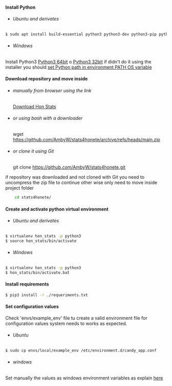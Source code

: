 #### Install Python

* ###### Ubuntu and derivates

```bash
$ sudo apt install build-essential python3 python3-dev python3-pip python3-wheel python3-setuptools python3-virtualenv python3-virtualenvwrapper libcairo2 libpango-1.0-0 libpangocairo-1.0-0 libgdk-pixbuf2.0-0 libffi-dev shared-mime-info git redis
```

* ###### Windows
Install Python3 [Python3 64bit](https://www.python.org/ftp/python/3.8.7/python-3.8.7-amd64.exe) o [Python3 32bit](https://www.python.org/ftp/python/3.8.7/python-3.8.7.exe)
if didn't do it using the installer you should [set Python path in environment PATH OS variable](https://datatofish.com/add-python-to-windows-path/)


#### Download repository and move inside

* ###### manually from browser using the link
    [Download Hon Stats](https://github.com/AmbyW/stats4honete/archive/refs/heads/main.zip)

* ###### or using bash with a downloader
    wget https://github.com/AmbyW/stats4honete/archive/refs/heads/main.zip

* ###### or clone it using Git
    git clone https://github.com/AmbyW/stats4honete.git

if repository was downloaded and not cloned with Git you need to uncompress the zip file to continue
other wise only need to move inside project folder

```bash
    cd stats4honete/
```


#### Create and activate python virtual environment

* ###### Ubuntu and derivates
```bash
$ virtualenv hon_stats -p python3
$ source hon_stats/bin/activate
```

* ###### Windows
```bash
$ virtualenv hon_stats -p python3
$ hon_stats/bin/activate.bat
```

#### Install requirements
```bash
$ pip3 install -r ./requeriments.txt
```

#### Set configuration values

Check 'envs/example_env' file tu create a valid environment file for configuration values system needs to works as expected.

* ###### Ubuntu

```bash
$ sudo cp envs/local/example_env /etc/environment.d/candy_app.conf
```

* ###### windows

Set manually the values as windows environment variables as explain [here](https://answers.microsoft.com/es-es/windows/forum/windows_10-other_settings/windows-10-variables-de-entorno-windows-10-version/703ea5fa-1db4-46da-8ff7-6261140bf58b)
